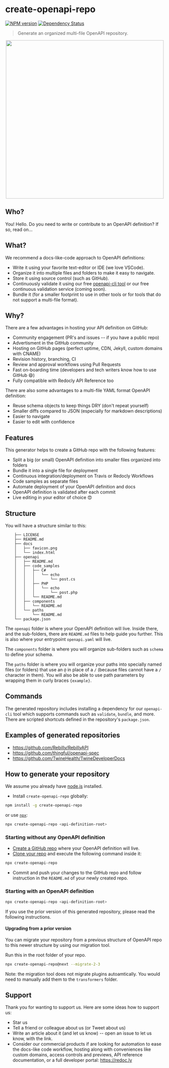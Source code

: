 # create-openapi-repo

[![NPM version][npm-image]][npm-url] [![Dependency Status][daviddm-image]][daviddm-url]

> Generate an organized multi-file OpenAPI repository.

<center>

<img src="./logo.png" width="500px"/>

</center>

## Who?
You! Hello.  Do you need to write or contribute to an OpenAPI definition?  If so, read on...

## What?
We recommend a docs-like-code approach to OpenAPI definitions:
- Write it using your favorite text-editor or IDE (we love VSCode).
- Organize it into multiple files and folders to make it easy to navigate.
- Store it using source control (such as GitHub).
- Continuously validate it using our free [openapi-cli tool](https://github.com/redocly/openapi-cli) or our free continuous validation service (coming soon).
- Bundle it (for a smaller footprint to use in other tools or for tools that do not support a multi-file format).

## Why?
There are a few advantages in hosting your API definition on GitHub:
 - Community engagement (PR's and issues -- if you have a public repo)
 - Advertisment in the GitHub community
 - Hosting on GitHub pages (perfect uptime, CDN, Jekyll, custom domains with CNAME)
 - Revision history, branching, CI
 - Review and approval workflows using Pull Requests
 - Fast on-boarding time (developers and tech writers know how to use GitHub :smile:)
 - Fully compatible with Redocly API Reference too

 There are also some advantages to a multi-file YAML format OpenAPI definition:
 - Reuse schema objects to keep things DRY (don't repeat yourself) 
 - Smaller diffs compared to JSON (especially for markdown descriptions)
 - Easier to navigate
 - Easier to edit with confidence

## Features
This generator helps to create a GitHub repo with the following features:
 - Split a big (or small) OpenAPI definition into smaller files organized into folders
 - Bundle it into a single file for deployment
 - Continuous integration/deployment on Travis or Redocly Workflows
 - Code samples as separate files
 - Automate deployment of your OpenAPI definition and docs
 - OpenAPI definition is validated after each commit
 - Live editing in your editor of choice :heart_eyes:

## Structure

You will have a structure similar to this:
```
    ├── LICENSE
    ├── README.md
    ├── docs
    │   ├── favicon.png
    │   └── index.html
    ├── openapi
    │   ├── README.md
    │   ├── code_samples
    │   │   ├── C#
    │   │   │   └── echo
    │   │   │       └── post.cs
    │   │   ├── PHP
    │   │   │   └── echo
    │   │   │       └── post.php
    │   │   └── README.md
    │   ├── components
    │   │   └── README.md
    │   └── paths
    │       └── README.md
    └── package.json
```

The `openapi` folder is where your OpenAPI definition will live.  Inside there, and the sub-folders, there are `README.md` files to help guide you further. This is also where your entrypoint `openapi.yaml` will live.

The `components` folder is where you will organize sub-folders such as `schema` to define your schema.

The `paths` folder is where you will organize your paths into specially named files (or folders) that use an `@` in place of a `/` (because files cannot have a `/` character in them).  You will also be able to use path parameters by wrapping them in curly braces `{example}`.

## Commands

The generated repository includes installing a dependency for our `openapi-cli` tool which supports commands such as `validate`, `bundle`, and more.  There are scripted shortcuts defined in the repository's `package.json`.  


## Examples of generated repositories
- https://github.com/Rebilly/RebillyAPI
- https://github.com/thingful/openapi-spec
- https://github.com/TwineHealth/TwineDeveloperDocs

## How to generate your repository

We assume you already have [node.js](https://nodejs.org/) installed.

- Install `create-openapi-repo` globally:
```bash
npm install -g create-openapi-repo
```
or use [`npx`](https://medium.com/@maybekatz/introducing-npx-an-npm-package-runner-55f7d4bd282b):

```bash
npx create-openapi-repo <api-definition-root>
```

### Starting without any OpenAPI definition

- [Create a GitHub repo](https://help.github.com/articles/create-a-repo/#create-a-new-repository-on-github) where your OpenAPI definition will live.
- [Clone your repo](https://help.github.com/articles/cloning-a-repository/) and execute the following command inside it:
```bash
npx create-openapi-repo
```
-  Commit and push your changes to the GitHub repo and follow instruction in the `README.md` of your newly created repo.

### Starting with an OpenAPI definition

```bash
npx create-openapi-repo <api-definition-root>
```

If you use the prior version of this generated repository, please read the following instructions.

#### Upgrading from a prior version

You can migrate your repository from a previous structure of OpenAPI repo to this newer structure by using our migration tool. 

Run this in the root folder of your repo.

```bash
npx create-openapi-repo@next --migrate-2-3
```

Note: the migration tool does not migrate plugins autoamtically.  You would need to manually add them to the `transformers` folder. 

## Support

Thank you for wanting to support us.  Here are some ideas how to support us:

* Star us
* Tell a friend or colleague about us (or Tweet about us)
* Write an article about it (and let us know) -- open an issue to let us know, with the link.
* Consider our commercial products if are looking for automation to ease the docs-like code workflow, hosting along with conveniences like custom domains, access controls and previews, API reference documentation, or a full developer portal:  https://redoc.ly

[npm-image]: https://badge.fury.io/js/generator-openapi-repo.svg
[npm-url]: https://npmjs.org/package/generator-openapi-repo
[daviddm-image]: https://david-dm.org/Rebilly/generator-openapi-repo.svg?theme=shields.io
[daviddm-url]: https://david-dm.org/Rebilly/generator-openapi-repo
